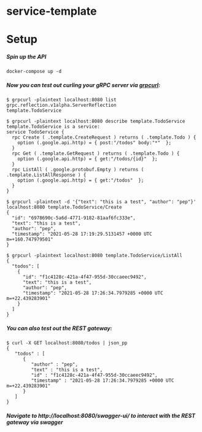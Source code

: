 # service-template

# Setup
##### Spin up the API
```shell script
docker-compose up -d
```
##### Now you can test out curling your gRPC server via [grpcurl](https://github.com/fullstorydev/grpcurl):
```shell script
$ grpcurl -plaintext localhost:8080 list
grpc.reflection.v1alpha.ServerReflection
template.TodoService
```
```shell script
$ grpcurl -plaintext localhost:8080 describe template.TodoService
template.TodoService is a service:
service TodoService {
  rpc Create ( .template.CreateRequest ) returns ( .template.Todo ) {
    option (.google.api.http) = { post:"/todos" body:"*"  };
  }
  rpc Get ( .template.GetRequest ) returns ( .template.Todo ) {
    option (.google.api.http) = { get:"/todos/{id}"  };
  }
  rpc ListAll ( .google.protobuf.Empty ) returns ( .template.ListAllResponse ) {
    option (.google.api.http) = { get:"/todos"  };
  }
}
```
```shell script
$ grpcurl -plaintext -d '{"text": "this is a test", "author": "pep"}' localhost:8080 template.TodoService/Create
{
  "id": "6978690c-5a6d-4771-9182-81aaf6fc333e",
  "text": "this is a test",
  "author": "pep",
  "timestamp": "2021-05-28 17:19:29.5131457 +0000 UTC m=+160.747979501"
}
```
```shell script
$ grpcurl -plaintext localhost:8080 template.TodoService/ListAll
{
  "todos": [
    {
      "id": "f1c4128c-421a-4f47-955d-30ccaeec9492",
      "text": "this is a test",
      "author": "pep",
      "timestamp": "2021-05-28 17:26:34.7979285 +0000 UTC m=+22.439283901"
    }
  ]
}
```
##### You can also test out the REST gateway:
```shell script
$ curl -X GET localhost:8080/todos | json_pp
{
   "todos" : [
      {
         "author" : "pep",
         "text" : "this is a test",
         "id" : "f1c4128c-421a-4f47-955d-30ccaeec9492",
         "timestamp" : "2021-05-28 17:26:34.7979285 +0000 UTC m=+22.439283901"
      }
   ]
}
```

##### Navigate to http://localhost:8080/swagger-ui/ to interact with the REST gateway via swagger